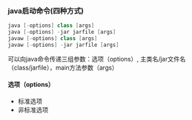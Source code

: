 ### java启动命令(四种方式)

```java
java [-options] class [args]
java [-options] -jar jarfile [args]
javaw [-options] class [args]
javaw [-options] -jar jarfile [args]
```

可以向java命令传递三组参数：选项（options）, 主类名/jar文件名（class/jarfile），main方法参数（args）

#### 选项（options）

- 标准选项
- 非标准选项


